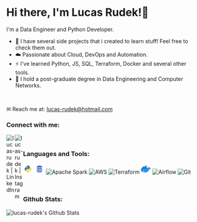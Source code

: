 # Hi there, I'm Lucas Rudek!👋

I'm a Data Engineer and Python Developer.

- 🔭 I have several side projects that i created to learn stuff! Feel free to check them out.
- ☁️ Passionate about Cloud, DevOps and Automation.
- ⚡ I've learned Python, JS, SQL, Terraform, Docker and several other tools.
- 💪 I hold a post-graduate degree in Data Engineering and Computer Networks.

<br/>

✉ Reach me at: lucas-rudek@hotmail.com


### Connect with me:

<img align="left" alt="lucas-rudek | LinkedIn" width="22px" src="https://cdn.jsdelivr.net/npm/simple-icons@v3/icons/linkedin.svg" />
<img align="left" alt="lucas-rudek | Instagram" width="22px" src="https://cdn.jsdelivr.net/npm/simple-icons@v3/icons/instagram.svg" />

<br/>

### Languages and Tools:

<p align="left">
  <img alt="Python" width="26px" src="https://raw.githubusercontent.com/github/explore/78df643247d429f6cc873026c0622819ad797942/topics/python/python.png"/>
  <img alt="SQL" width="26px" src="https://raw.githubusercontent.com/github/explore/80688e429a7d4ef2fca1e82350fe8e3517d3494d/topics/sql/sql.png"/>
  <img title="Apache Spark" alt="Apache Spark" width="26px" src="https://raw.githubusercontent.com/Thomas-George-T/Thomas-George-T/master/assets/apache_spark.svg"/>
  <img title="AWS" alt="AWS" width="26px" src="https://raw.githubusercontent.com/Thomas-George-T/Thomas-George-T/master/assets/aws.svg"/>
  <img title="Terraform" alt="Terraform" width="26px" src="https://www.svgrepo.com/show/354447/terraform-icon.svg"/>
  <img title="Docker" alt="Docker" width="26px" src="https://raw.githubusercontent.com/github/explore/a4ba4662de82e90f5f9b28aa37536cf00f4e50bb/topics/docker-image/docker-image.png"/>
  <img title="Airflow" alt="Airflow" width="26px" src="https://avatars.githubusercontent.com/u/33643075?s=280&v=4"/>
  <img title="Git" alt="Git" width="26px" src="https://upload.wikimedia.org/wikipedia/commons/thumb/3/3f/Git_icon.svg/2048px-Git_icon.svg.png"/>
</p>

<br/>

### Github Stats:
<p align="left">
  <img alt="lucas-rudek's Github Stats" src="https://github-readme-stats.vercel.app/api?username=lucas-rudek&show_icons=true&theme=dracula&hide_border=false&include_all_commits=true&count_private=true" />
</p>


